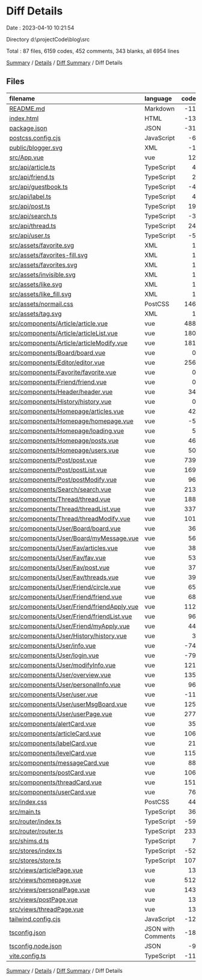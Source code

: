 # Diff Details

Date : 2023-04-10 10:21:54

Directory d:\\projectCode\\blog\\src

Total : 87 files,  6159 codes, 452 comments, 343 blanks, all 6954 lines

[Summary](results.md) / [Details](details.md) / [Diff Summary](diff.md) / Diff Details

## Files
| filename | language | code | comment | blank | total |
| :--- | :--- | ---: | ---: | ---: | ---: |
| [README.md](/README.md) | Markdown | -11 | 0 | -8 | -19 |
| [index.html](/index.html) | HTML | -13 | 0 | -1 | -14 |
| [package.json](/package.json) | JSON | -31 | 0 | -1 | -32 |
| [postcss.config.cjs](/postcss.config.cjs) | JavaScript | -6 | 0 | -1 | -7 |
| [public/blogger.svg](/public/blogger.svg) | XML | -1 | 0 | 0 | -1 |
| [src/App.vue](/src/App.vue) | vue | 12 | 0 | 3 | 15 |
| [src/api/article.ts](/src/api/article.ts) | TypeScript | 4 | 0 | 0 | 4 |
| [src/api/friend.ts](/src/api/friend.ts) | TypeScript | 2 | 0 | 2 | 4 |
| [src/api/guestbook.ts](/src/api/guestbook.ts) | TypeScript | -4 | 0 | 0 | -4 |
| [src/api/label.ts](/src/api/label.ts) | TypeScript | 4 | 0 | 0 | 4 |
| [src/api/post.ts](/src/api/post.ts) | TypeScript | 19 | 0 | 6 | 25 |
| [src/api/search.ts](/src/api/search.ts) | TypeScript | -3 | 0 | 0 | -3 |
| [src/api/thread.ts](/src/api/thread.ts) | TypeScript | 24 | 0 | 6 | 30 |
| [src/api/user.ts](/src/api/user.ts) | TypeScript | -5 | 0 | 0 | -5 |
| [src/assets/favorite.svg](/src/assets/favorite.svg) | XML | 1 | 0 | 0 | 1 |
| [src/assets/favorites-fill.svg](/src/assets/favorites-fill.svg) | XML | 1 | 0 | 0 | 1 |
| [src/assets/favorites.svg](/src/assets/favorites.svg) | XML | 1 | 0 | 0 | 1 |
| [src/assets/invisible.svg](/src/assets/invisible.svg) | XML | 1 | 0 | 0 | 1 |
| [src/assets/like.svg](/src/assets/like.svg) | XML | 1 | 0 | 0 | 1 |
| [src/assets/like_fill.svg](/src/assets/like_fill.svg) | XML | 1 | 0 | 0 | 1 |
| [src/assets/normail.css](/src/assets/normail.css) | PostCSS | 146 | 0 | 34 | 180 |
| [src/assets/tag.svg](/src/assets/tag.svg) | XML | 1 | 0 | 0 | 1 |
| [src/components/Article/article.vue](/src/components/Article/article.vue) | vue | 488 | 24 | 14 | 526 |
| [src/components/Article/articleList.vue](/src/components/Article/articleList.vue) | vue | 180 | 117 | 16 | 313 |
| [src/components/Article/articleModify.vue](/src/components/Article/articleModify.vue) | vue | 181 | 1 | 7 | 189 |
| [src/components/Board/board.vue](/src/components/Board/board.vue) | vue | 0 | 0 | -1 | -1 |
| [src/components/Editor/editor.vue](/src/components/Editor/editor.vue) | vue | 256 | 1 | 11 | 268 |
| [src/components/Favorite/favorite.vue](/src/components/Favorite/favorite.vue) | vue | 0 | 0 | -1 | -1 |
| [src/components/Friend/friend.vue](/src/components/Friend/friend.vue) | vue | 0 | 0 | -1 | -1 |
| [src/components/Header/header.vue](/src/components/Header/header.vue) | vue | 34 | 42 | 3 | 79 |
| [src/components/History/history.vue](/src/components/History/history.vue) | vue | 0 | 0 | -1 | -1 |
| [src/components/Homepage/articles.vue](/src/components/Homepage/articles.vue) | vue | 42 | 0 | 3 | 45 |
| [src/components/Homepage/homepage.vue](/src/components/Homepage/homepage.vue) | vue | -5 | 0 | -1 | -6 |
| [src/components/Homepage/loading.vue](/src/components/Homepage/loading.vue) | vue | 5 | 0 | 1 | 6 |
| [src/components/Homepage/posts.vue](/src/components/Homepage/posts.vue) | vue | 46 | 0 | 3 | 49 |
| [src/components/Homepage/users.vue](/src/components/Homepage/users.vue) | vue | 50 | 0 | 2 | 52 |
| [src/components/Post/post.vue](/src/components/Post/post.vue) | vue | 739 | 12 | 33 | 784 |
| [src/components/Post/postList.vue](/src/components/Post/postList.vue) | vue | 169 | 111 | 14 | 294 |
| [src/components/Post/postModify.vue](/src/components/Post/postModify.vue) | vue | 96 | 1 | 8 | 105 |
| [src/components/Search/search.vue](/src/components/Search/search.vue) | vue | 213 | 0 | 7 | 220 |
| [src/components/Thread/thread.vue](/src/components/Thread/thread.vue) | vue | 188 | 2 | 13 | 203 |
| [src/components/Thread/threadList.vue](/src/components/Thread/threadList.vue) | vue | 337 | 5 | 14 | 356 |
| [src/components/Thread/threadModify.vue](/src/components/Thread/threadModify.vue) | vue | 101 | 1 | 9 | 111 |
| [src/components/User/Board/board.vue](/src/components/User/Board/board.vue) | vue | 36 | 0 | 3 | 39 |
| [src/components/User/Board/myMessage.vue](/src/components/User/Board/myMessage.vue) | vue | 56 | 0 | 4 | 60 |
| [src/components/User/Fav/articles.vue](/src/components/User/Fav/articles.vue) | vue | 38 | 0 | 4 | 42 |
| [src/components/User/Fav/fav.vue](/src/components/User/Fav/fav.vue) | vue | 53 | 0 | 3 | 56 |
| [src/components/User/Fav/post.vue](/src/components/User/Fav/post.vue) | vue | 37 | 0 | 3 | 40 |
| [src/components/User/Fav/threads.vue](/src/components/User/Fav/threads.vue) | vue | 39 | 0 | 4 | 43 |
| [src/components/User/Friend/circle.vue](/src/components/User/Friend/circle.vue) | vue | 65 | 0 | 4 | 69 |
| [src/components/User/Friend/friend.vue](/src/components/User/Friend/friend.vue) | vue | 68 | 0 | 3 | 71 |
| [src/components/User/Friend/friendApply.vue](/src/components/User/Friend/friendApply.vue) | vue | 112 | 0 | 4 | 116 |
| [src/components/User/Friend/friendList.vue](/src/components/User/Friend/friendList.vue) | vue | 96 | 0 | 4 | 100 |
| [src/components/User/Friend/myApply.vue](/src/components/User/Friend/myApply.vue) | vue | 44 | 0 | 3 | 47 |
| [src/components/User/History/history.vue](/src/components/User/History/history.vue) | vue | 3 | 0 | 1 | 4 |
| [src/components/User/info.vue](/src/components/User/info.vue) | vue | -74 | 0 | -3 | -77 |
| [src/components/User/login.vue](/src/components/User/login.vue) | vue | -79 | 0 | 1 | -78 |
| [src/components/User/modifyInfo.vue](/src/components/User/modifyInfo.vue) | vue | 121 | 6 | 2 | 129 |
| [src/components/User/overview.vue](/src/components/User/overview.vue) | vue | 135 | 7 | 6 | 148 |
| [src/components/User/personalInfo.vue](/src/components/User/personalInfo.vue) | vue | 96 | 6 | 3 | 105 |
| [src/components/User/user.vue](/src/components/User/user.vue) | vue | -11 | 0 | -1 | -12 |
| [src/components/User/userMsgBoard.vue](/src/components/User/userMsgBoard.vue) | vue | 125 | 0 | 8 | 133 |
| [src/components/User/userPage.vue](/src/components/User/userPage.vue) | vue | 277 | 3 | 14 | 294 |
| [src/components/alertCard.vue](/src/components/alertCard.vue) | vue | 35 | 0 | 3 | 38 |
| [src/components/articleCard.vue](/src/components/articleCard.vue) | vue | 106 | 0 | 9 | 115 |
| [src/components/labelCard.vue](/src/components/labelCard.vue) | vue | 21 | 0 | 2 | 23 |
| [src/components/levelCard.vue](/src/components/levelCard.vue) | vue | 115 | 0 | 2 | 117 |
| [src/components/messageCard.vue](/src/components/messageCard.vue) | vue | 88 | 0 | 3 | 91 |
| [src/components/postCard.vue](/src/components/postCard.vue) | vue | 106 | 0 | 9 | 115 |
| [src/components/threadCard.vue](/src/components/threadCard.vue) | vue | 151 | 4 | 8 | 163 |
| [src/components/userCard.vue](/src/components/userCard.vue) | vue | 76 | 0 | 4 | 80 |
| [src/index.css](/src/index.css) | PostCSS | 44 | 5 | 5 | 54 |
| [src/main.ts](/src/main.ts) | TypeScript | 36 | 3 | 3 | 42 |
| [src/router/index.ts](/src/router/index.ts) | TypeScript | -59 | 0 | -5 | -64 |
| [src/router/router.ts](/src/router/router.ts) | TypeScript | 233 | 7 | 10 | 250 |
| [src/shims.d.ts](/src/shims.d.ts) | TypeScript | 7 | 0 | 1 | 8 |
| [src/stores/index.ts](/src/stores/index.ts) | TypeScript | -52 | 0 | -5 | -57 |
| [src/stores/store.ts](/src/stores/store.ts) | TypeScript | 107 | 27 | 14 | 148 |
| [src/views/articlePage.vue](/src/views/articlePage.vue) | vue | 13 | 0 | 2 | 15 |
| [src/views/homepage.vue](/src/views/homepage.vue) | vue | 512 | 67 | 10 | 589 |
| [src/views/personalPage.vue](/src/views/personalPage.vue) | vue | 143 | 2 | 5 | 150 |
| [src/views/postPage.vue](/src/views/postPage.vue) | vue | 13 | 0 | 2 | 15 |
| [src/views/threadPage.vue](/src/views/threadPage.vue) | vue | 13 | 0 | 2 | 15 |
| [tailwind.config.cjs](/tailwind.config.cjs) | JavaScript | -12 | -1 | 0 | -13 |
| [tsconfig.json](/tsconfig.json) | JSON with Comments | -18 | 0 | -1 | -19 |
| [tsconfig.node.json](/tsconfig.node.json) | JSON | -9 | 0 | -1 | -10 |
| [vite.config.ts](/vite.config.ts) | TypeScript | -11 | -1 | -2 | -14 |

[Summary](results.md) / [Details](details.md) / [Diff Summary](diff.md) / Diff Details